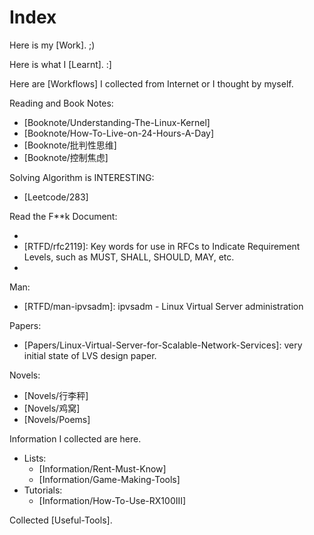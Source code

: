 # Index

Here is my [Work]. ;)

Here is what I [Learnt]. :]

Here are [Workflows] I collected from Internet or I thought by myself.

Reading and Book Notes:

- [Booknote/Understanding-The-Linux-Kernel]
- [Booknote/How-To-Live-on-24-Hours-A-Day]
- [Booknote/批判性思维]
- [Booknote/控制焦虑]

Solving Algorithm is INTERESTING:

- [Leetcode/283]

Read the F**k Document:

- [RTFD/rfc826]: ARP (Address Resolution Protocol)
- [RTFD/rfc2119]: Key words for use in RFCs to Indicate Requirement Levels, such as MUST, SHALL, SHOULD, MAY, etc.
- [RTFD/rfc5798]: VRRP (Virtual Router Redundancy Protocol v3)

Man:

- [RTFD/man-ipvsadm]: ipvsadm - Linux Virtual Server administration

Papers:

- [Papers/Linux-Virtual-Server-for-Scalable-Network-Services]: very initial state of LVS design paper.

Novels:

- [Novels/行李秤]
- [Novels/鸡窝]
- [Novels/Poems]

Information I collected are here.

- Lists:
    - [Information/Rent-Must-Know]
    - [Information/Game-Making-Tools]
- Tutorials:
    - [Information/How-To-Use-RX100III]

Collected [Useful-Tools].
